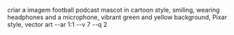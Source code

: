 criar a imagem 
football podcast mascot in cartoon style, smiling, wearing headphones and a microphone, vibrant green and yellow background, Pixar style, vector art --ar 1:1 --v 7 --q 2
